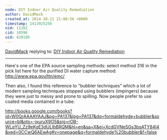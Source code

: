 ```yaml
---
node: DIY Indoor Air Quality Remediation
author: DavidMack
created_at: 2014-10-21 21:00:56 +0000
timestamp: 1413925256
nid: 11282
cid: 10596
uid: 420189
---
```




[DavidMack](../profile/DavidMack) replying to: [DIY Indoor Air Quality Remediation](../notes/nshapiro/10-20-2014/diy-indoor-air-quality-remediation)

----
Here's one of the EPA source sampling methods: select method 316 in the pick list here for the purified DI water capture method: http://www.epa.gov/ttn/emc/

Then also, I found this reference to "bubbler techniques" which a lot of modern sampling techniques stopped using bubblers (impingers) because they were just to messy and prone to spilling.  Now people prefer to use coated media contained in a tube.

http://books.google.com/books?id=W0QrAAAAYAAJ&pg=PA137&lpg=PA137&dq=formaldehyde+bubbler&source=bl&ots=-jxuruX9O5&sig=rOB-WLqYU_Zz9eKgE3dULIbBRQM&hl=en&sa=X&ei=XcdGVNeSGs3bsATY84I4&ved=0CCwQ6AEwAg#v=onepage&q=formaldehyde%20bubbler&f=false


